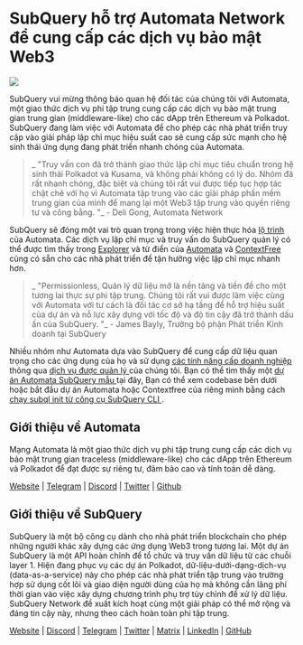 # SubQuery hỗ trợ Automata Network để cung cấp các dịch vụ bảo mật Web3

![](https://miro.medium.com/max/1400/0*XWP1ZY08LRe-eupF)

SubQuery vui mừng thông báo quan hệ đối tác của chúng tôi với Automata, một giao thức dịch vụ phi tập trung cung cấp các dịch vụ bảo mật trung gian trung gian (middleware-like) cho các dApp trên Ethereum và Polkadot. SubQuery đang làm việc với Automata để cho phép các nhà phát triển truy cập vào giải pháp lập chỉ mục hiệu suất cao sẽ cung cấp sức mạnh cho hệ sinh thái ứng dụng đang phát triển nhanh chóng của Automata.

> _ "Truy vấn con đã trở thành giao thức lập chỉ mục tiêu chuẩn trong hệ sinh thái Polkadot và Kusama, và không phải không có lý do. Nhóm đã rất nhanh chóng, đặc biệt và chúng tôi rất vui được tiếp tục hợp tác chặt chẽ với họ vì Automata tập trung vào các giải pháp phần mềm trung gian của mình để mang lại một Web3 tập trung vào quyền riêng tư và công bằng. "_ - Deli Gong, Automata Network

SubQuery sẽ đóng một vai trò quan trọng trong việc hiện thực hóa [ lộ trình ](https://medium.com/atanetwork/automata-network-2022-in-sight-805871cff6c0) của Automata. Các dịch vụ lập chỉ mục và truy vấn do SubQuery quản lý có thể được tìm thấy trong [Explorer](https://explorer.subquery.network/) và từ điển của [Automata](https://explorer.subquery.network/subquery/subquery/automata-dictionary) và [ContextFree](https://explorer.subquery.network/subquery/subquery/contextfree-dictionary) cũng có sẵn cho các nhà phát triển để tận hưởng việc lập chỉ mục nhanh hơn.

> _ "Permissionless, Quản lý dữ liệu mở là nền tảng và tiền đề cho một tương lai thực sự phi tập trung. Chúng tôi rất vui được làm việc cùng với Automata với tư cách là đối tác cơ sở hạ tầng để hỗ trợ hiệu suất của dự án và nỗ lực xây dựng với tốc độ và độ tin cậy đã trở thành dấu ấn của SubQuery. "_ - James Bayly, Trưởng bộ phận Phát triển Kinh doanh tại SubQuery

Nhiều nhóm như Automata dựa vào SubQuery để cung cấp dữ liệu quan trọng cho các ứng dụng của họ và sử dụng [ các tính năng cấp doanh nghiệp ](../blogs/20211228-enterprise-hosted.md) thông qua [ dịch vụ được quản lý ](https://project.subquery.network/) của chúng tôi. Bạn có thể tìm thấy một [ dự án Automata SubQuery mẫu ](https://github.com/subquery/automata-subql-starter) tại đây, Bạn có thể xem codebase bên dưới hoặc bắt đầu dự án Automata hoặc Contextfree của riêng mình bằng cách [ chạy subql init từ công cụ SubQuery CLI ](https://doc.subquery.network/create/introduction/).

## Giới thiệu về Automata

Mạng Automata là một giao thức dịch vụ phi tập trung cung cấp các dịch vụ bảo mật trung gian traceless (middleware-like) cho các dApp trên Ethereum và Polkadot để đạt được sự riêng tư, đảm bảo cao và tính toán dễ dàng.

[Website](https://ata.network/) | [Telegram](http://xata.to/telegram) | [Discord](http://xata.to/discord) | [Twitter](http://xata.to/twitter) | [Github](http://xata.to/github)

## Giới thiệu về SubQuery

SubQuery là một bộ công cụ dành cho nhà phát triển blockchain cho phép những người khác xây dựng các ứng dụng Web3 trong tương lai. Một dự án SubQuery là một API hoàn chỉnh để tổ chức và truy vấn dữ liệu từ các chuỗi layer 1. Hiện đang phục vụ các dự án Polkadot, dữ-liệu-dưới-dạng-dịch-vụ (data-as-a-service) này cho phép các nhà phát triển tập trung vào trường hợp sử dụng cốt lõi và giao diện người dùng của họ mà không cần lãng phí thời gian vào việc xây dựng chương trình phụ trợ tùy chỉnh để xử lý dữ liệu. SubQuery Network đề xuất kích hoạt cùng một giải pháp có thể mở rộng và đáng tin cậy này, nhưng theo cách hoàn toàn phi tập trung.

[Website](https://subquery.network/) | [Discord](https://discord.com/invite/78zg8aBSMG) | [Telegram](https://t.me/subquerynetwork) | [Twitter](https://twitter.com/subquerynetwork) | [Matrix](https://matrix.to/#/#subquery:matrix.org) | [LinkedIn](https://www.linkedin.com/company/subquery) | [GitHub](https://github.com/subquery)
